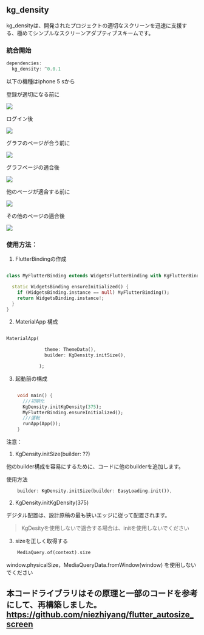 ## kg_density

kg_densityは、開発されたプロジェクトの適切なスクリーンを迅速に支援する、極めてシンプルなスクリーンアダプティブスキームです。

### 統合開始

```dart
dependencies:
  kg_density: ^0.0.1
```

以下の機種はiphone 5 sから

登録が適切になる前に

![](https://github.com/smartbackme/KgDensity/blob/main/art/img5.png)

ログイン後

![](https://github.com/smartbackme/KgDensity/blob/main/art/img4.png)

グラフのページが合う前に

![](https://github.com/smartbackme/KgDensity/blob/main/art/img6.png)

グラフページの適合後

![](https://github.com/smartbackme/KgDensity/blob/main/art/img2.png)

他のページが適合する前に

![](https://github.com/smartbackme/KgDensity/blob/main/art/img1.png)

その他のページの適合後

![](https://github.com/smartbackme/KgDensity/blob/main/art/img3.png)


### 使用方法：

1.  FlutterBindingの作成

```dart

class MyFlutterBinding extends WidgetsFlutterBinding with KgFlutterBinding {

  static WidgetsBinding ensureInitialized() {
    if (WidgetsBinding.instance == null) MyFlutterBinding();
    return WidgetsBinding.instance!;
  }
}

```

2. MaterialApp 構成

```dart

MaterialApp(

              theme: ThemeData(),
              builder: KgDensity.initSize(),

            );

```


3. 起動前の構成

```dart

    void main() {
      ///初期化
      KgDensity.initKgDensity(375);
      MyFlutterBinding.ensureInitialized();
      ///運転
      runApp(App());
    }

```

注意：

1. KgDensity.initSize(builder: ??)

他のbuilder構成を容易にするために、コードに他のbuilderを追加します。

使用方法


```dart
    builder: KgDensity.initSize(builder: EasyLoading.init()),

```

2. KgDensity.initKgDensity(375)

デジタル配置は、設計原稿の最も狭いエッジに従って配置されます。

> KgDesityを使用しないで適合する場合は、initを使用しないでください



3. sizeを正しく取得する

```dart
    MediaQuery.of(context).size

```

 window.physicalSize，MediaQueryData.fromWindow(window) を使用しないでください


## 本コードライブラリはその原理と一部のコードを参考にして、再構築しました。 https://github.com/niezhiyang/flutter_autosize_screen